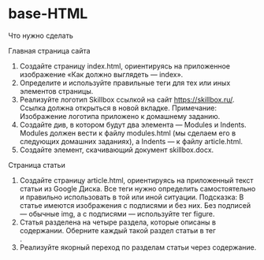 # base-HTML

Что нужно сделать


Главная страница сайта
1. Создайте страницу index.html, ориентируясь на приложенное изображение «Как должно выглядеть — index».
2. Определите и используйте правильные теги для тех или иных элементов страницы.
3. Реализуйте логотип Skillbox ссылкой на сайт https://skillbox.ru/. Ссылка должна открыться в новой вкладке. Примечание: Изображение логотипа приложено к домашнему заданию.
4. Создайте див, в котором будут два элемента — Modules и Indents. Modules должен вести к файлу modules.html (мы сделаем его в следующих домашних заданиях), а Indents — к файлу article.html.
5. Создайте элемент, скачивающий документ skillbox.docx.


Страница статьи
1. Создайте страницу article.html, ориентируясь на приложенный текст статьи из Google Диска. Все теги нужно определить самостоятельно и правильно использовать в той или иной ситуации. Подсказка: В статье имеются изображения с подписями и без них. Без подписей — обычные img, а с подписями — используйте тег figure.
2. Статья разделена на четыре раздела, которые описаны в содержании. Оберните каждый такой раздел статьи в тег <div>.
3. Реализуйте якорный переход по разделам статьи через содержание.
